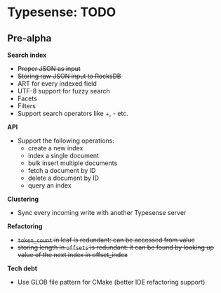 # Typesense: TODO

## Pre-alpha

**Search index**

- ~~Proper JSON as input~~
- ~~Storing raw JSON input to RocksDB~~
- ART for every indexed field
- UTF-8 support for fuzzy search
- Facets
- Filters
- Support search operators like +, - etc.

**API**

- Support the following operations:
    - create a new index
    - index a single document
    - bulk insert multiple documents
    - fetch a document by ID
    - delete a document by ID
    - query an index       

**Clustering**

- Sync every incoming write with another Typesense server

**Refactoring**

- ~~`token_count` in leaf is redundant: can be accessed from value~~
- ~~storing length in `offsets` is redundant: it can be found by looking up value of the next index in offset_index~~

**Tech debt**

- Use GLOB file pattern for CMake (better IDE refactoring support)